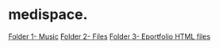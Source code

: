 # medispace. 
[Folder 1- Music](https://drive.google.com/drive/folders/1nSmCzRu1KXLAAqvPWVqOQJljeNPodlHH)
[Folder 2- Files](https://drive.google.com/drive/folders/1K_9i2XF1rNQln8GezvYNd51HfwHzTihG)
[Folder 3- Eportfolio HTML files](https://drive.google.com/drive/folders/1rYWfitPTo4zieb2_yCKiLXpCsc8QoNGl)
